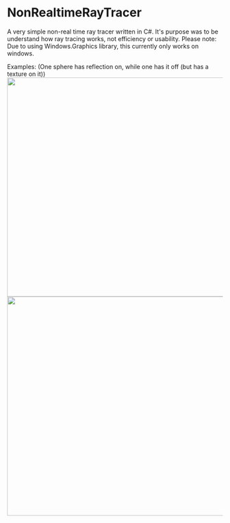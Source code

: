 # NonRealtimeRayTracer
A very simple non-real time ray tracer written in C#. It's purpose was to be understand how ray tracing works, not efficiency or usability.
Please note: Due to using Windows.Graphics library, this currently only works on windows.

Examples:
(One sphere has reflection on, while one has it off (but has a texture on it))<br/>
<img src="https://drive.google.com/uc?export=view&id=10Lo8C-pZ5uNmmLNRB6x5TizqdkKguDNZ" width="512" height="512" />
<img src="https://drive.google.com/uc?export=view&id=1EJEujP_2hXnneNgoOxldepFd5XBuP4_J" width="512" height="512" />
